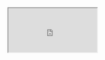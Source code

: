 <iframe src="https://aliciakyoumi.github.io/PortfolioCia/Portfolio_Cia.pdf" width="200px" height="100px"></iframe>

